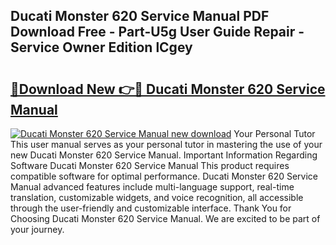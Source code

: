 ## Ducati Monster 620 Service Manual PDF Download Free - Part-U5g User Guide Repair - Service Owner Edition lCgey

# <h2><a href="http://bc45389.oget.top/?id=Ducati+Monster+620+Service+Manual">🔗Download New 👉🔴 Ducati Monster 620 Service Manual</a></h2>

[![Ducati Monster 620 Service Manual new download](https://i.imgur.com/5g1atiW.png)](http://bc45389.oget.top/?id=Ducati+Monster+620+Service+Manual)
Your Personal Tutor This user manual serves as your personal tutor in mastering the use of your new Ducati Monster 620 Service Manual. Important Information Regarding Software Ducati Monster 620 Service Manual This product requires compatible software for optimal performance. Ducati Monster 620 Service Manual advanced features include multi-language support, real-time translation, customizable widgets, and voice recognition, all accessible through the user-friendly and customizable interface. Thank You for Choosing Ducati Monster 620 Service Manual. We are excited to be part of your journey.
